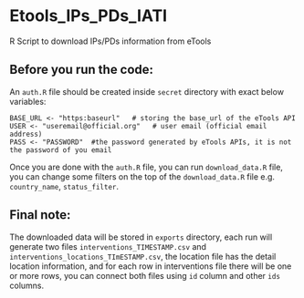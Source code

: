# Etools_IPs_PDs_IATI
R Script to download IPs/PDs information from eTools
## Before you run the code:
An `auth.R` file should be created inside `secret` directory with exact below variables:
```
BASE_URL <- "https:baseurl"   # storing the base_url of the eTools API
USER <- "useremail@official.org"   # user email (official email address)
PASS <- "PASSWORD"  #the password generated by eTools APIs, it is not the password of you email

```

Once you are done with the `auth.R` file, you can run `download_data.R` file, you can change some filters on the top of the `download_data.R` file e.g. `country_name`, `status_filter`. 

## Final note:
The downloaded data will be stored in `exports` directory, each run will generate two files `interventions_TIMESTAMP.csv` and `interventions_locations_TImESTAMP.csv`, the location file has the detail location information, and for each row in interventions file there will be one or more rows, you can connect both files using `id` column and other `ids` columns. 